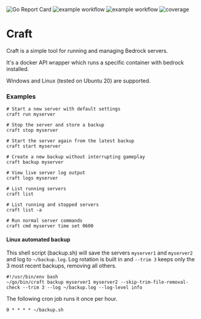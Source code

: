 ![Go Report Card](https://goreportcard.com/badge/github.com/danhale-git/craft)
![example workflow](https://github.com/danhale-git/craft/actions/workflows/golangci-lint.yml/badge.svg)
![example workflow](https://github.com/danhale-git/craft/actions/workflows/go-test.yaml/badge.svg)
![coverage](https://img.shields.io/badge/coverage-66.9%25-yellow)

# Craft
Craft is a simple tool for running and managing Bedrock servers.

It's a docker API wrapper which runs a specific container with bedrock installed.

Windows and Linux (tested on Ubuntu 20) are supported.

### Examples

    # Start a new server with default settings
    craft run myserver
    
    # Stop the server and store a backup
    craft stop myserver
    
    # Start the server again from the latest backup
    craft start myserver
    
    # Create a new backup without interrupting gameplay
    craft backup myserver
    
    # View live server log output
    craft logs myserver
    
    # List running servers
    craft list
    
    # List running and stopped servers
    craft list -a
    
    # Run normal server commands
    craft cmd myserver time set 0600

#### Linux automated backup
This shell script (backup.sh) will save the servers `myserver1` and `myserver2` and log to `~/backup.log`.
Log rotation is built in and `--trim 3` keeps only the 3 most recent backups, removing all others.

    #!/usr/bin/env bash
    ~/go/bin/craft backup myserver1 myserver2 --skip-trim-file-removal-check --trim 3 --log ~/backup.log --log-level info

The following cron job runs it once per hour.

    0 * * * * ~/backup.sh